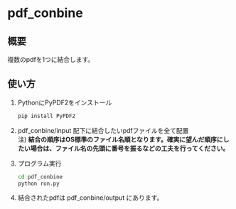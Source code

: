# pdf_conbine

## 概要
複数のpdfを1つに結合します。

## 使い方
1. PythonにPyPDF2をインストール
    ```sh
    pip install PyPDF2
    ```

2. pdf_conbine/input 配下に結合したいpdfファイルを全て配置  
   注) **結合の順序はOS標準のファイル名順となります。確実に望んだ順序にしたい場合は、ファイル名の先頭に番号を振るなどの工夫を行ってください。**

3. プログラム実行
    ```sh
    cd pdf_conbine
    python run.py
    ```

4. 結合されたpdfは pdf_conbine/output にあります。
